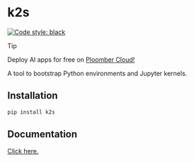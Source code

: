 # k2s

[![Code style: black](https://img.shields.io/badge/code%20style-black-000000.svg)](https://github.com/psf/black)

> [!TIP]
> Deploy AI apps for free on [Ploomber Cloud!](https://ploomber.io/?utm_medium=github&utm_source=k2s)

A tool to bootstrap Python environments and Jupyter kernels.

## Installation

```sh
pip install k2s
```

## Documentation

[Click here.](https://k2s.readthedocs.io/)
